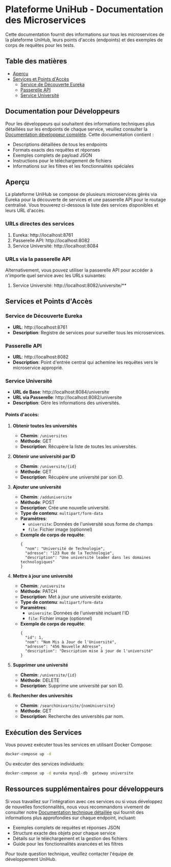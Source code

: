 # Plateforme UniHub - Documentation des Microservices

Cette documentation fournit des informations sur tous les microservices de la plateforme UniHub, leurs points d'accès (endpoints) et des exemples de corps de requêtes pour les tests.

## Table des matières
- [Aperçu](#aperçu)
- [Services et Points d'Accès](#services-et-points-daccès)
  - [Service de Découverte Eureka](#service-de-découverte-eureka)
  - [Passerelle API](#passerelle-api)
  - [Service Université](#service-université)


## Documentation pour Développeurs

Pour les développeurs qui souhaitent des informations techniques plus détaillées sur les endpoints de chaque service, veuillez consulter la [Documentation développeur complète](./README_DEV.md). Cette documentation contient :

- Descriptions détaillées de tous les endpoints
- Formats exacts des requêtes et réponses
- Exemples complets de payload JSON
- Instructions pour le téléchargement de fichiers
- Informations sur les filtres et les fonctionnalités spéciales

## Aperçu

La plateforme UniHub se compose de plusieurs microservices gérés via Eureka pour la découverte de services et une passerelle API pour le routage centralisé. Vous trouverez ci-dessous la liste des services disponibles et leurs URL d'accès.

### URLs directes des services
1. Eureka: http://localhost:8761
2. Passerelle API: http://localhost:8082
3. Service Université: http://localhost:8084


### URLs via la passerelle API
Alternativement, vous pouvez utiliser la passerelle API pour accéder à n'importe quel service avec les URLs suivantes:
1. Service Université: http://localhost:8082/universite/**


## Services et Points d'Accès

### Service de Découverte Eureka
- **URL**: http://localhost:8761
- **Description**: Registre de services pour surveiller tous les microservices.

### Passerelle API
- **URL**: http://localhost:8082
- **Description**: Point d'entrée central qui achemine les requêtes vers le microservice approprié.

### Service Université
- **URL de Base**: http://localhost:8084/universite
- **URL via Passerelle**: http://localhost:8082/universite
- **Description**: Gère les informations des universités.

#### Points d'accès:
1. **Obtenir toutes les universités**
   - **Chemin**: `/universites`
   - **Méthode**: GET
   - **Description**: Récupère la liste de toutes les universités.

2. **Obtenir une université par ID**
   - **Chemin**: `/universite/{id}`
   - **Méthode**: GET
   - **Description**: Récupère une université par son ID.

3. **Ajouter une université**
   - **Chemin**: `/adduniversite`
   - **Méthode**: POST
   - **Description**: Crée une nouvelle université.
   - **Type de contenu**: `multipart/form-data`
   - **Paramètres**:
     - `universite`: Données de l'université sous forme de champs
     - `file`: Fichier image (optionnel)
   - **Exemple de corps de requête**:
     ```
     {
       "nom": "Université de Technologie",
       "adresse": "123 Rue de la Technologie",
       "description": "Une université leader dans les domaines technologiques"
     }
     ```

4. **Mettre à jour une université**
   - **Chemin**: `/universite`
   - **Méthode**: PATCH
   - **Description**: Met à jour une université existante.
   - **Type de contenu**: `multipart/form-data`
   - **Paramètres**:
     - `universite`: Données de l'université incluant l'ID
     - `file`: Fichier image (optionnel)
   - **Exemple de corps de requête**:
     ```
     {
       "id": 1,
       "nom": "Nom Mis à Jour de l'Université",
       "adresse": "456 Nouvelle Adresse",
       "description": "Description mise à jour de l'université"
     }
     ```

5. **Supprimer une université**
   - **Chemin**: `/universite/{id}`
   - **Méthode**: DELETE
   - **Description**: Supprime une université par son ID.

6. **Rechercher des universités**
   - **Chemin**: `/searchUnivarsite/{nomUniversite}`
   - **Méthode**: GET
   - **Description**: Recherche des universités par nom.


   



## Exécution des Services

Vous pouvez exécuter tous les services en utilisant Docker Compose:

```bash
docker-compose up -d
```

Ou exécuter des services individuels:

```bash
docker-compose up -d eureka mysql-db  gateway universite 
``` 

## Ressources supplémentaires pour développeurs

Si vous travaillez sur l'intégration avec ces services ou si vous développez de nouvelles fonctionnalités, nous vous recommandons vivement de consulter notre [Documentation technique détaillée](./README_DEV.md) qui fournit des informations plus approfondies sur chaque endpoint, incluant:

- Exemples complets de requêtes et réponses JSON
- Structure exacte des objets pour chaque service
- Détails sur le téléchargement et la gestion des fichiers
- Guide pour les fonctionnalités avancées et les filtres

Pour toute question technique, veuillez contacter l'équipe de développement UniHub. 
